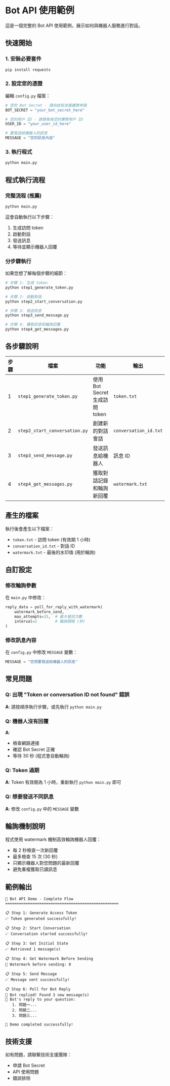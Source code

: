 # Bot API 使用範例

這是一個完整的 Bot API 使用範例，展示如何與機器人服務進行對話。

## 快速開始

### 1. 安裝必要套件
```bash
pip install requests
```

### 2. 設定您的憑證
編輯 `config.py` 檔案：
```python
# 您的 Bot Secret - 請向技術支援團隊申請
BOT_SECRET = "your_bot_secret_here"

# 您的用戶 ID - 請替換為您的實際用戶 ID
USER_ID = "your_user_id_here"

# 要發送給機器人的訊息
MESSAGE = "您的訊息內容"
```

### 3. 執行程式
```bash
python main.py
```

## 程式執行流程

### 完整流程 (推薦)
```bash
python main.py
```
這會自動執行以下步驟：
1. 生成訪問 token
2. 啟動對話
3. 發送訊息
4. 等待並顯示機器人回覆

### 分步驟執行
如果您想了解每個步驟的細節：

```bash
# 步驟 1: 生成 token
python step1_generate_token.py

# 步驟 2: 啟動對話
python step2_start_conversation.py

# 步驟 3: 發送訊息
python step3_send_message.py

# 步驟 4: 獲取訊息和輪詢回覆
python step4_get_messages.py
```

## 各步驟說明

| 步驟 | 檔案 | 功能 | 輸出 |
|------|------|------|------|
| 1 | `step1_generate_token.py` | 使用 Bot Secret 生成訪問 token | `token.txt` |
| 2 | `step2_start_conversation.py` | 創建新的對話會話 | `conversation_id.txt` |
| 3 | `step3_send_message.py` | 發送訊息給機器人 | 訊息 ID |
| 4 | `step4_get_messages.py` | 獲取對話記錄和輪詢新回覆 | `watermark.txt` |

## 產生的檔案

執行後會產生以下檔案：
- `token.txt` - 訪問 token (有效期 1 小時)
- `conversation_id.txt` - 對話 ID
- `watermark.txt` - 最後的水印值 (用於輪詢)

## 自訂設定

### 修改輪詢參數
在 `main.py` 中修改：
```python
reply_data = poll_for_reply_with_watermark(
    watermark_before_send, 
    max_attempts=15,  # 最大嘗試次數
    interval=2        # 輪詢間隔 (秒)
)
```

### 修改訊息內容
在 `config.py` 中修改 `MESSAGE` 變數：
```python
MESSAGE = "您想要發送給機器人的訊息"
```

## 常見問題

### Q: 出現 "Token or conversation ID not found" 錯誤
**A**: 請按順序執行步驟，或先執行 `python main.py`

### Q: 機器人沒有回覆
**A**: 
- 檢查網路連接
- 確認 Bot Secret 正確
- 等待 30 秒 (程式會自動輪詢)

### Q: Token 過期
**A**: Token 有效期為 1 小時，重新執行 `python main.py` 即可

### Q: 想要發送不同訊息
**A**: 修改 `config.py` 中的 `MESSAGE` 變數

## 輪詢機制說明

程式使用 watermark 機制高效輪詢機器人回覆：
- 每 2 秒檢查一次新回覆
- 最多檢查 15 次 (30 秒)
- 只顯示機器人對您問題的最新回覆
- 避免重複獲取已讀訊息

## 範例輸出

```
🤖 Bot API Demo - Complete Flow
==================================================

📋 Step 1: Generate Access Token
✅ Token generated successfully!

📋 Step 2: Start Conversation  
✅ Conversation started successfully!

📋 Step 3: Get Initial State
✅ Retrieved 1 message(s)

📋 Step 4: Get Watermark Before Sending
📌 Watermark before sending: 0

📋 Step 5: Send Message
✅ Message sent successfully!

📋 Step 6: Poll for Bot Reply
🎉 Bot replied! Found 3 new message(s)
🤖 Bot's reply to your question:
   1. 問題一...
   2. 問題二...
   3. 問題三...

🎉 Demo completed successfully!
```

## 技術支援

如有問題，請聯繫技術支援團隊：
- 申請 Bot Secret
- API 使用問題
- 錯誤排除 